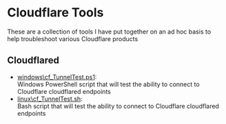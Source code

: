 # Cloudflare Tools
These are a collection of tools I have put together on an ad hoc basis to help troubleshoot various Cloudflare products


## Cloudflared
- [windows\cf_TunnelTest.ps1](cloudflared/windows/cf_TunnelTest.ps1): \
  Windows PowerShell script that will test the ability to connect to Cloudflare cloudflared endpoints
- [linux\cf_TunnelTest.sh](cloudflared/linux/cf_TunnelTest.sh): \
  Bash script that will test the ability to connect to Cloudflare cloudflared endpoints
